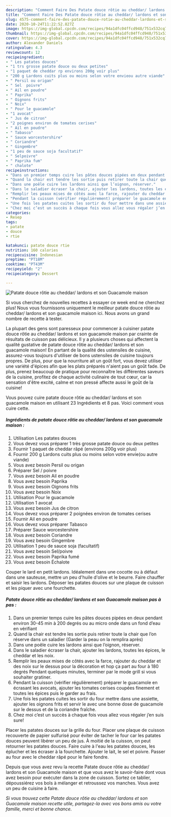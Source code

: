 ```yaml
---
description: "Comment Faire Des Patate douce rôtie au cheddar/ lardons et son Guacamole maison"
title: "Comment Faire Des Patate douce rôtie au cheddar/ lardons et son Guacamole maison"
slug: 4575-comment-faire-des-patate-douce-rotie-au-cheddar-lardons-et-son-guacamole-maison
date: 2020-10-24T11:22:52.827Z
image: https://img-global.cpcdn.com/recipes/94a1dfc04ffcd948/751x532cq70/patate-douce-rotie-au-cheddar-lardons-et-son-guacamole-maison-photo-principale-de-la-recette.jpg
thumbnail: https://img-global.cpcdn.com/recipes/94a1dfc04ffcd948/751x532cq70/patate-douce-rotie-au-cheddar-lardons-et-son-guacamole-maison-photo-principale-de-la-recette.jpg
cover: https://img-global.cpcdn.com/recipes/94a1dfc04ffcd948/751x532cq70/patate-douce-rotie-au-cheddar-lardons-et-son-guacamole-maison-photo-principale-de-la-recette.jpg
author: Alexander Daniels
ratingvalue: 4.3
reviewcount: 12
recipeingredient:
- " Les patates douces"
- "1 trs grosse patate douce ou deux petites"
- "1 paquet de cheddar rp environs 200g voir plus"
- "200 g Lardons cuits plus ou moins selon votre envieou autre viande"
- " Persil ou origan"
- " Sel  poivre"
- " Ail en poudre"
- " Paprika"
- " Oignons frits"
- " Noix"
- " Pour le guacamole"
- "1 avocat"
- " Jus de citron"
- "2 poignes environ de tomates cerises"
- " Ail en poudre"
- " Tabasco"
- " Sauce worcestershire"
- " Coriandre"
- " Gingembre"
- "1 peu de sauce soja facultatif"
- " Selpoivre"
- " Paprika fum"
- " chalote"
recipeinstructions:
- "Dans un premier temps cuire les pâtes douces pipées en deux pendant environ 30-45 min à 200 degrés ou au micro onde dans un fond d’eau en vérifiant"
- "Quand la chair est tendre les sortie puis retirer toute la chair que l’on réserve dans un saladier (Garder la peau on la remplira après)"
- "Dans une poêle cuire les lardons ainsi que l’oignon, réserver."
- "Dans le saladier écraser la chair, ajouter les lardons, toutes les épices, le cheddar et les noix."
- "Remplir les peaux mises de côtés avec la farce, rajouter du cheddar et des noix sur le dessus pour la décoration et hop ça part au four à 180 degrés Pendant quelques minutes, terminer par le mode grill si vous souhaiter gratiner."
- "Pendant la cuisson (vérifier régulièrement) préparer le guacamole en écrasant les avocats, ajouter les tomates cerises coupées finement et toutes les épices puis le garder au frais."
- "Une fois les patates cuites les sortir du four mettre dans une assiette, ajouter les oignons frits et servir le avec une bonne dose de guacamole sur le dessus et de la coriandre fraîche."
- "Chez moi c’est un succès à chaque fois vous allez vous régaler j’en suis sure!"
categories:
- Resep
tags:
- patate
- douce
- rtie

katakunci: patate douce rtie 
nutrition: 160 calories
recipecuisine: Indonesian
preptime: "PT18M"
cooktime: "PT43M"
recipeyield: "2"
recipecategory: Dessert

---
```



![Patate douce rôtie au cheddar/ lardons et son Guacamole maison](https://img-global.cpcdn.com/recipes/94a1dfc04ffcd948/751x532cq70/patate-douce-rotie-au-cheddar-lardons-et-son-guacamole-maison-photo-principale-de-la-recette.jpg)

Si vous cherchez de nouvelles recettes à essayer ce week end ne cherchez plus! Nous vous fournissons uniquement le meilleur patate douce rôtie au cheddar/ lardons et son guacamole maison ici. Nous avons un grand nombre de recette à tester.

La plupart des gens sont paresseux pour commencer à cuisiner patate douce rôtie au cheddar/ lardons et son guacamole maison par crainte de résultats de cuisson pas délicieux. Il y a plusieurs choses qui affectent la qualité gustative de patate douce rôtie au cheddar/ lardons et son guacamole maison! En partant de la qualité des ustensiles de cuisine, assurez-vous toujours d'utiliser de bons ustensiles de cuisine toujours propres. De plus, pour que la nourriture ait un goût fort, vous devez utiliser une variété d'épices afin que les plats préparés n'aient pas un goût fade. De plus, prenez beaucoup de pratique pour reconnaître les différentes saveurs de la cuisine, profitez de chaque activité culinaire de tout cœur, car la sensation d'être excité, calme et non pressé affecte aussi le goût de la cuisine!

<!--inarticleads1-->

Vous pouvez cuire patate douce rôtie au cheddar/ lardons et son guacamole maison en utilisant 23 Ingrédients et 8 pas. Voici comment vous cuire cette.

##### Ingrédients de patate douce rôtie au cheddar/ lardons et son guacamole maison :

1. Utilisation  Les patates douces
1. Vous devez vous préparer 1 très grosse patate douce ou deux petites
1. Fournir 1 paquet de cheddar râpé (environs 200g voir plus)
1. Fournir 200 g Lardons cuits plus ou moins selon votre envie(ou autre viande)
1. Vous avez besoin  Persil ou origan
1. Préparer  Sel / poivre
1. Vous avez besoin  Ail en poudre
1. Vous avez besoin  Paprika
1. Vous avez besoin  Oignons frits
1. Vous avez besoin  Noix
1. Utilisation  Pour le guacamole
1. Utilisation 1 avocat
1. Vous avez besoin  Jus de citron
1. Vous devez vous préparer 2 poignées environ de tomates cerises
1. Fournir  Ail en poudre
1. Vous devez vous préparer  Tabasco
1. Préparer  Sauce worcestershire
1. Vous avez besoin  Coriandre
1. Vous avez besoin  Gingembre
1. Utilisation 1 peu de sauce soja (facultatif)
1. Vous avez besoin  Sel/poivre
1. Vous avez besoin  Paprika fumé
1. Vous avez besoin  Échalote


Couper le lard en petit lardons. Idéalement dans une cocotte ou à défaut dans une sauteuse, mettre un peu d&#39;huile d&#39;olive et le beurre. Faire chauffer et saisir les lardons. Déposer les patates douces sur une plaque de cuisson et les piquer avec une fourchette. 

<!--inarticleads2-->

##### Patate douce rôtie au cheddar/ lardons et son Guacamole maison pas à pas :

1. Dans un premier temps cuire les pâtes douces pipées en deux pendant environ 30-45 min à 200 degrés ou au micro onde dans un fond d’eau en vérifiant
1. Quand la chair est tendre les sortie puis retirer toute la chair que l’on réserve dans un saladier (Garder la peau on la remplira après)
1. Dans une poêle cuire les lardons ainsi que l’oignon, réserver.
1. Dans le saladier écraser la chair, ajouter les lardons, toutes les épices, le cheddar et les noix.
1. Remplir les peaux mises de côtés avec la farce, rajouter du cheddar et des noix sur le dessus pour la décoration et hop ça part au four à 180 degrés Pendant quelques minutes, terminer par le mode grill si vous souhaiter gratiner.
1. Pendant la cuisson (vérifier régulièrement) préparer le guacamole en écrasant les avocats, ajouter les tomates cerises coupées finement et toutes les épices puis le garder au frais.
1. Une fois les patates cuites les sortir du four mettre dans une assiette, ajouter les oignons frits et servir le avec une bonne dose de guacamole sur le dessus et de la coriandre fraîche.
1. Chez moi c’est un succès à chaque fois vous allez vous régaler j’en suis sure!


Placer les patates douces sur la grille du four. Placer une plaque de cuisson recouverte de papier sulfurisé pour éviter de tacher le four car les patates douces peuvent libérer un peu de jus. À moitié de la cuisson, on peut retourner les patates douces. Faire cuire à l&#39;eau les patates douces, les éplucher et les écraser à la fourchette. Ajouter le lait, le sel et poivre. Passer au four avec le cheddar râpé pour le faire fondre. 

<!--inarticleads1-->

<p>
Depuis que vous avez revu la recette Patate douce rôtie au cheddar/ lardons et son Guacamole maison et que vous avez le savoir-faire dont vous avez besoin pour exécuter dans la zone de cuisson. Sortez ce tablier, dépoussiérez vos bols à mélanger et retroussez vos manches. Vous avez un peu de cuisine à faire.
</p>

<p>
<i>Si vous trouvez cette Patate douce rôtie au cheddar/ lardons et son Guacamole maison recette utile, partagez-la avec vos bons amis ou votre famille, merci et bonne chance.</i>
</p>
